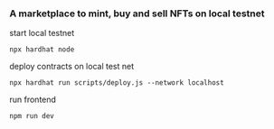 ### A marketplace to mint, buy and sell NFTs on local testnet

start local testnet

```shell
npx hardhat node

```

deploy contracts on local test net

```shell
npx hardhat run scripts/deploy.js --network localhost

```

run frontend

```shell
npm run dev

```
